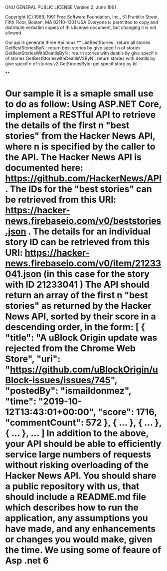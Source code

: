  GNU GENERAL PUBLIC LICENSE
 Version 2, June 1991

 Copyright (C) 1989, 1991 Free Software Foundation, Inc.,
 51 Franklin Street, Fifth Floor, Boston, MA 02110-1301 USA
 Everyone is permitted to copy and distribute verbatim copies
 of this license document, but changing it is not allowed.


Our api is generate three Api nous 
**
ListBestStories : return all stories
GetBestStoriesByN : return best stories by give specif n of stories 
GetBestStoriesWithDeatilsByN : return  stories with deatils  by give specif n of stories 
GetBestStorieswithDeatilsV2ByN :  return  stories with deatils  by give specif n of stories  v2
GetStoriesById: get specif story by Id

**



Our sample it is a smaple small use to do as follow:
Using ASP.NET Core, implement a RESTful API to retrieve the details of the first n "best stories" from the Hacker News API, where n is specified by the caller to the API.
The Hacker News API is documented here: https://github.com/HackerNews/API .
The IDs for the "best stories" can be retrieved from this URI: https://hacker-news.firebaseio.com/v0/beststories.json .
The details for an individual story ID can be retrieved from this URI: https://hacker-news.firebaseio.com/v0/item/21233041.json (in this case for the story with ID
21233041 )
The API should return an array of the first n "best stories" as returned by the Hacker News API, sorted by their score in a descending order, in the form:
[
{
"title": "A uBlock Origin update was rejected from the Chrome Web Store",
"uri": "https://github.com/uBlockOrigin/uBlock-issues/issues/745",
"postedBy": "ismaildonmez",
"time": "2019-10-12T13:43:01+00:00",
"score": 1716,
"commentCount": 572
},
{ ... },
{ ... },
{ ... },
...
]
In addition to the above, your API should be able to efficiently service large numbers of requests without risking overloading of the Hacker News API.
You should share a public repository with us, that should include a README.md file which describes how to run the application, any assumptions you have made, and
any enhancements or changes you would make, given the time.
We using some of feaure of Asp .net 6
=======

